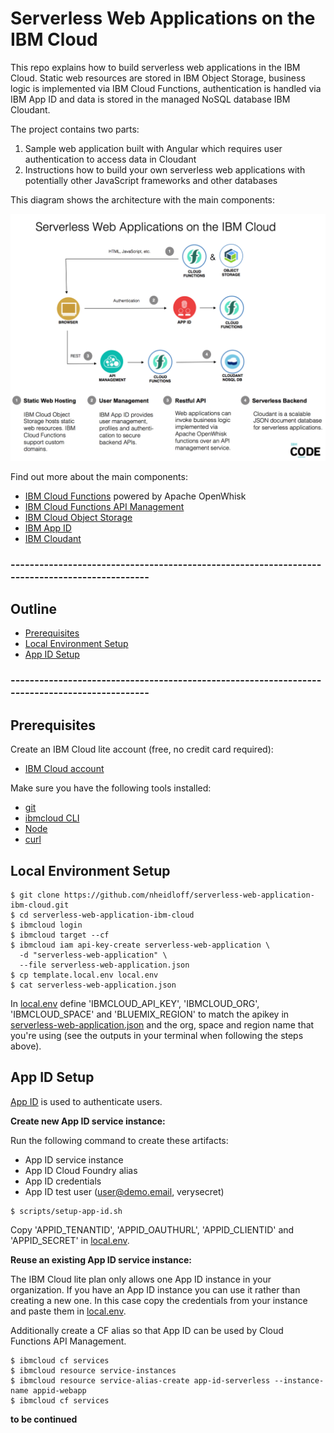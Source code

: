 # Serverless Web Applications on the IBM Cloud

This repo explains how to build serverless web applications in the IBM Cloud. Static web resources are stored in IBM Object Storage, business logic is implemented via IBM Cloud Functions, authentication is handled via IBM App ID and data is stored in the managed NoSQL database IBM Cloudant.

The project contains two parts:

1) Sample web application built with Angular which requires user authentication to access data in Cloudant
2) Instructions how to build your own serverless web applications with potentially other JavaScript frameworks and other databases

This diagram shows the architecture with the main components:

![alt text](documentation/serverless-web-app.png "architecture diagram")

Find out more about the main components:

* [IBM Cloud Functions](https://console.ng.bluemix.net/openwhisk) powered by Apache OpenWhisk
* [IBM Cloud Functions API Management](https://console.bluemix.net/openwhisk/apimanagement)
* [IBM Cloud Object Storage](https://console.bluemix.net/catalog/services/cloud-object-storage)
* [IBM App ID](https://console.bluemix.net/catalog/services/appid)
* [IBM Cloudant](https://console.ng.bluemix.net/catalog/services/cloudant-nosql-db)

### ----------------------------------------------------------------------------------------------

## Outline

* [Prerequisites](#Prerequisites)
* [Local Environment Setup](#Local)
* [App ID Setup](#App)

### ----------------------------------------------------------------------------------------------

## Prerequisites

Create an IBM Cloud lite account (free, no credit card required):

* [IBM Cloud account](https://ibm.biz/nheidloff)

Make sure you have the following tools installed:

* [git](https://git-scm.com/downloads)
* [ibmcloud CLI](https://console.bluemix.net/docs/cli/index.html)
* [Node](https://nodejs.org/en/download/)
* [curl](https://curl.haxx.se/download.html)

## Local Environment Setup

```
$ git clone https://github.com/nheidloff/serverless-web-application-ibm-cloud.git
$ cd serverless-web-application-ibm-cloud
$ ibmcloud login
$ ibmcloud target --cf
$ ibmcloud iam api-key-create serverless-web-application \
  -d "serverless-web-application" \
  --file serverless-web-application.json
$ cp template.local.env local.env
$ cat serverless-web-application.json
```

In [local.env](local.env) define 'IBMCLOUD_API_KEY', 'IBMCLOUD_ORG', 'IBMCLOUD_SPACE' and 'BLUEMIX_REGION' to match the apikey in [serverless-web-application.json](serverless-web-application.json) and the org, space and region name that you're using (see the outputs in your terminal when following the steps above).

## App ID Setup

[App ID](https://console.bluemix.net/catalog/services/appid) is used to authenticate users. 

**Create new App ID service instance:**

Run the following command to create these artifacts:

* App ID service instance
* App ID Cloud Foundry alias
* App ID credentials
* App ID test user (user@demo.email, verysecret)

```
$ scripts/setup-app-id.sh
```

Copy 'APPID_TENANTID', 'APPID_OAUTHURL', 'APPID_CLIENTID' and 'APPID_SECRET' in [local.env](local.env).

**Reuse an existing App ID service instance:**

The IBM Cloud lite plan only allows one App ID instance in your organization. If you have an App ID instance you can use it rather than creating a new one. In this case copy the credentials from your instance and paste them in [local.env](local.env).

Additionally create a CF alias so that App ID can be used by Cloud Functions API Management.

```
$ ibmcloud cf services
$ ibmcloud resource service-instances
$ ibmcloud resource service-alias-create app-id-serverless --instance-name appid-webapp
$ ibmcloud cf services
```

**to be continued**

